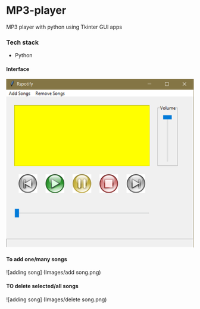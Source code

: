 # MP3-player
MP3 player with python using Tkinter GUI apps

### Tech stack
- Python

#### Interface
![Starting interface](Images/demo.png) 

#### To add one/many songs
![adding song] (Images/add song.png)

#### TO delete selected/all songs
![adding song] (Images/delete song.png)

